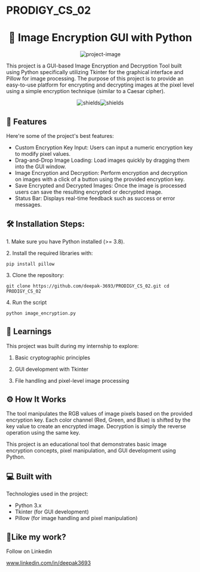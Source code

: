 <h1>PRODIGY_CS_02</h1>
<h1 align="center" id="title">🔐 Image Encryption GUI with Python</h1>

<p align="center"><img src="https://socialify.git.ci/deepak-3693/PRODIGY_CS_02/image?language=1&amp;name=1&amp;owner=1&amp;pattern=Signal&amp;stargazers=1&amp;theme=Auto" alt="project-image"></p>

<p id="description">This project is a GUI-based Image Encryption and Decryption Tool built using Python specifically utilizing Tkinter for the graphical interface and Pillow for image processing. The purpose of this project is to provide an easy-to-use platform for encrypting and decrypting images at the pixel level using a simple encryption technique (similar to a Caesar cipher).</p>

<p align="center"><img src="https://img.shields.io/badge/build_with-python-green" alt="shields"><img src="https://img.shields.io/badge/second_task-completed-green" alt="shields"></p>

  
  
<h2>🧐 Features</h2>

Here're some of the project's best features:

*   Custom Encryption Key Input: Users can input a numeric encryption key to modify pixel values.
*   Drag-and-Drop Image Loading: Load images quickly by dragging them into the GUI window.
*   Image Encryption and Decryption: Perform encryption and decryption on images with a click of a button using the provided encryption key.
*   Save Encrypted and Decrypted Images: Once the image is processed users can save the resulting encrypted or decrypted image.
*   Status Bar: Displays real-time feedback such as success or error messages.

<h2>🛠️ Installation Steps:</h2>

<p>1. Make sure you have Python installed (&gt;= 3.8).</p>

<p>2. Install the required libraries with:</p>

```
pip install pillow
```

<p>3. Clone the repository:</p>

```
git clone https://github.com/deepak-3693/PRODIGY_CS_02.git cd PRODIGY_CS_02
```

<p>4. Run the script</p>

```
python image_encryption.py
```


<h2>🧠 Learnings</h2>
<p>This project was built during my internship to explore:</p>

1) Basic cryptographic principles

2) GUI development with Tkinter

3) File handling and pixel-level image processing






  <h2>⚙️ How It Works</h2>
The tool manipulates the RGB values of image pixels based on the provided encryption key. Each color channel (Red, Green, and Blue) is shifted by the key value to create an encrypted image. Decryption is simply the reverse operation using the same key.

This project is an educational tool that demonstrates basic image encryption concepts, pixel manipulation, and GUI development using Python.

  
<h2>💻 Built with</h2>

Technologies used in the project:

*   Python 3.x
*   Tkinter (for GUI development)
*   Pillow (for image handling and pixel manipulation)

<h2>💖Like my work?</h2>

Follow on Linkedin<p>www.linkedin.com/in/deepak3693</p>